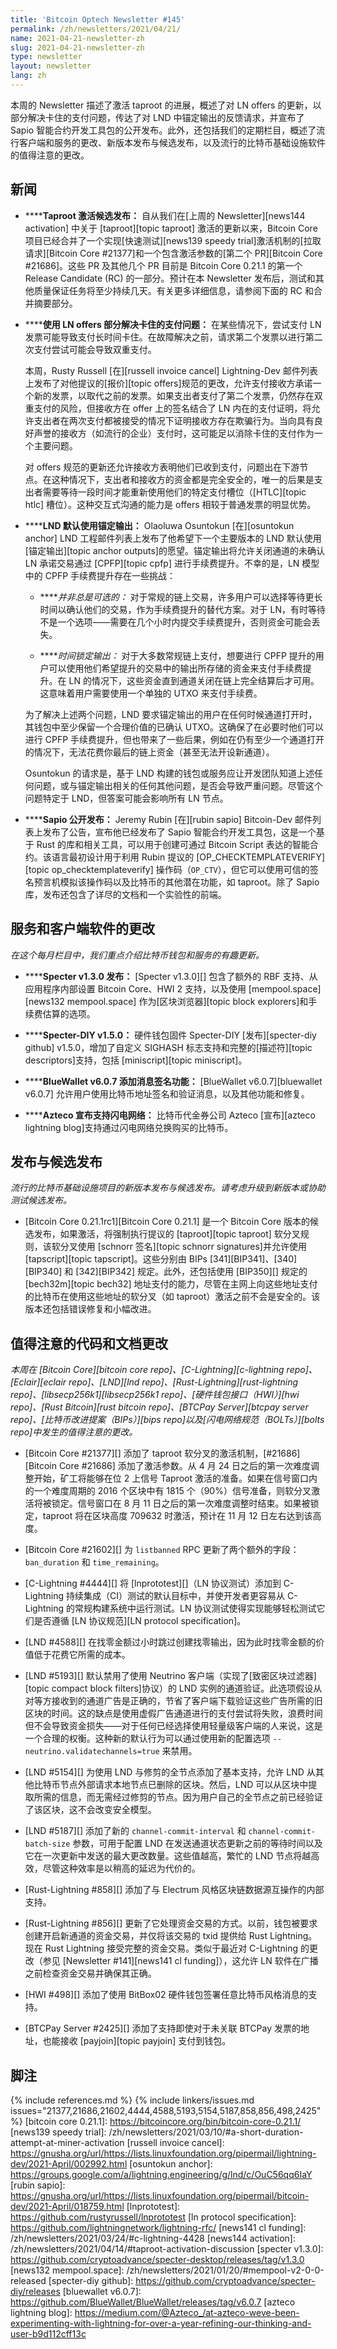 ```yaml
---
title: 'Bitcoin Optech Newsletter #145'
permalink: /zh/newsletters/2021/04/21/
name: 2021-04-21-newsletter-zh
slug: 2021-04-21-newsletter-zh
type: newsletter
layout: newsletter
lang: zh
---
```

本周的 Newsletter 描述了激活 taproot 的进展，概述了对 LN offers 的更新，以部分解决卡住的支付问题，传达了对 LND 中锚定输出的反馈请求，并宣布了 Sapio 智能合约开发工具包的公开发布。此外，还包括我们的定期栏目，概述了流行客户端和服务的更改、新版本发布与候选发布，以及流行的比特币基础设施软件的值得注意的更改。

## 新闻

- **<!--taproot-activation-release-candidate-->****Taproot 激活候选发布：** 自从我们在[上周的 Newsletter][news144 activation] 中关于 [taproot][topic taproot] 激活的更新以来，Bitcoin Core 项目已经合并了一个实现[快速测试][news139 speedy trial]激活机制的[拉取请求][Bitcoin Core #21377]和一个包含激活参数的[第二个 PR][Bitcoin Core #21686]。这些 PR 及其他几个 PR 目前是 Bitcoin Core 0.21.1 的第一个 Release Candidate (RC) 的一部分。预计在本 Newsletter 发布后，测试和其他质量保证任务将至少持续几天。有关更多详细信息，请参阅下面的 RC 和合并摘要部分。

- **<!--using-ln-offers-to-partly-address-stuck-payments-->****使用 LN offers 部分解决卡住的支付问题：** 在某些情况下，尝试支付 LN 发票可能导致支付长时间卡住。在故障解决之前，请求第二个发票以进行第二次支付尝试可能会导致双重支付。

  本周，Rusty Russell [在][russell invoice cancel] Lightning-Dev 邮件列表上发布了对他提议的[报价][topic offers]规范的更改，允许支付接收方承诺一个新的发票，以取代之前的发票。如果支出者支付了第二个发票，仍然存在双重支付的风险，但接收方在 offer 上的签名结合了 LN 内在的支付证明，将允许支出者在两次支付都被接受的情况下证明接收方存在欺骗行为。当向具有良好声誉的接收方（如流行的企业）支付时，这可能足以消除卡住的支付作为一个主要问题。

  对 offers 规范的更新还允许接收方表明他们已收到支付，问题出在下游节点。在这种情况下，支出者和接收方的资金都是完全安全的，唯一的后果是支出者需要等待一段时间才能重新使用他们的特定支付槽位（[HTLC][topic htlc] 槽位）。这种交互式沟通的能力是 offers 相较于普通发票的明显优势。

- **<!--using-anchor-outputs-by-default-in-lnd-->****LND 默认使用锚定输出：** Olaoluwa Osuntokun [在][osuntokun anchor] LND 工程邮件列表上发布了他希望下一个主要版本的 LND 默认使用[锚定输出][topic anchor outputs]的愿望。锚定输出将允许关闭通道的未确认 LN 承诺交易通过 [CPFP][topic cpfp] 进行手续费提升。不幸的是，LN 模型中的 CPFP 手续费提升存在一些挑战：

  - **<!--not-always-optional-->***并非总是可选的：* 对于常规的链上交易，许多用户可以选择等待更长时间以确认他们的交易，作为手续费提升的替代方案。对于 LN，有时等待不是一个选项——需要在几个小时内提交手续费提升，否则资金可能会丢失。

  - **<!--timelocked-outputs-->***时间锁定输出：* 对于大多数常规链上支付，想要进行 CPFP 提升的用户可以使用他们希望提升的交易中的输出所存储的资金来支付手续费提升。在 LN 的情况下，这些资金直到通道关闭在链上完全结算后才可用。这意味着用户需要使用一个单独的 UTXO 来支付手续费。

  为了解决上述两个问题，LND 要求锚定输出的用户在任何时候通道打开时，其钱包中至少保留一个合理价值的已确认 UTXO。这确保了在必要时他们可以进行 CPFP 手续费提升，但也带来了一些后果，例如在仍有至少一个通道打开的情况下，无法花费你最后的链上资金（甚至无法开设新通道）。

  Osuntokun 的请求是，基于 LND 构建的钱包或服务应让开发团队知道上述任何问题，或与锚定输出相关的任何其他问题，是否会导致严重问题。尽管这个问题特定于 LND，但答案可能会影响所有 LN 节点。

- **<!--sapio-public-launch-->****Sapio 公开发布：** Jeremy Rubin [在][rubin sapio] Bitcoin-Dev 邮件列表上发布了公告，宣布他已经发布了 Sapio 智能合约开发工具包，这是一个基于 Rust 的库和相关工具，可以用于创建可通过 Bitcoin Script 表达的智能合约。该语言最初设计用于利用 Rubin 提议的 [OP_CHECKTEMPLATEVERIFY][topic op_checktemplateverify] 操作码（`OP_CTV`），但它可以使用可信的签名预言机模拟该操作码以及比特币的其他潜在功能，如 taproot。除了 Sapio 库，发布还包含了详尽的文档和一个实验性的前端。

## 服务和客户端软件的更改

*在这个每月栏目中，我们重点介绍比特币钱包和服务的有趣更新。*

- **<!--specter-v1-3-0-released-->****Specter v1.3.0 发布：**
  [Specter v1.3.0][] 包含了额外的 RBF 支持、从应用程序内部设置 Bitcoin Core、HWI 2 支持，以及使用 [mempool.space][news132 mempool.space] 作为[区块浏览器][topic block explorers]和手续费估算的选项。

- **<!--specter-diy-v1-5-0-->****Specter-DIY v1.5.0：**
  硬件钱包固件 Specter-DIY [发布][specter-diy github] v1.5.0，增加了自定义 SIGHASH 标志支持和完整的[描述符][topic descriptors]支持，包括 [miniscript][topic miniscript]。

- **<!--bluewallet-v6-0-7-adds-message-signing-->****BlueWallet v6.0.7 添加消息签名功能：**
  [BlueWallet v6.0.7][bluewallet v6.0.7] 允许用户使用比特币地址签名和验证消息，以及其他功能和修复。

- **<!--azteco-announces-lightning-support-->****Azteco 宣布支持闪电网络：**
  比特币代金券公司 Azteco [宣布][azteco lightning blog]支持通过闪电网络兑换购买的比特币。

## 发布与候选发布

*流行的比特币基础设施项目的新版本发布与候选发布。请考虑升级到新版本或协助测试候选发布。*

- [Bitcoin Core 0.21.1rc1][Bitcoin Core 0.21.1] 是一个 Bitcoin Core 版本的候选发布，如果激活，将强制执行提议的 [taproot][topic taproot] 软分叉规则，该软分叉使用 [schnorr 签名][topic schnorr signatures]并允许使用 [tapscript][topic tapscript]。这些分别由 BIPs [341][BIP341]、[340][BIP340] 和 [342][BIP342] 规定。此外，还包括使用 [BIP350][] 规定的 [bech32m][topic bech32] 地址支付的能力，尽管在主网上向这些地址支付的比特币在使用这些地址的软分叉（如 taproot）激活之前不会是安全的。该版本还包括错误修复和小幅改进。

## 值得注意的代码和文档更改

*本周在 [Bitcoin Core][bitcoin core repo]、[C-Lightning][c-lightning repo]、[Eclair][eclair repo]、[LND][lnd repo]、[Rust-Lightning][rust-lightning repo]、[libsecp256k1][libsecp256k1 repo]、[硬件钱包接口（HWI）][hwi repo]、[Rust Bitcoin][rust bitcoin repo]、[BTCPay Server][btcpay server repo]、[比特币改进提案（BIPs）][bips repo]以及[闪电网络规范（BOLTs）][bolts repo]中发生的值得注意的更改。*

- [Bitcoin Core #21377][] 添加了 taproot 软分叉的激活机制，[#21686][Bitcoin Core #21686] 添加了激活参数。从 4 月 24 日之后的第一次难度调整开始，矿工将能够在位 2 上信号 Taproot 激活的准备。如果在信号窗口内的一个难度周期的 2016 个区块中有 1815 个（90%）信号准备，则软分叉激活将被锁定。信号窗口在 8 月 11 日之后的第一次难度调整时结束。如果被锁定，taproot 将在区块高度 709632 时激活，预计在 11 月 12 日左右达到该高度。

- [Bitcoin Core #21602][] 为 `listbanned` RPC 更新了两个额外的字段：`ban_duration` 和 `time_remaining`。

- [C-Lightning #4444][] 将 [lnprototest][]（LN 协议测试）添加到 C-Lightning 持续集成（CI）测试的默认目标中，并使开发者更容易从 C-Lightning 的常规构建系统中运行测试。LN 协议测试使得实现能够轻松测试它们是否遵循 [LN 协议规范][LN protocol specification]。

- [LND #4588][] 在找零金额过小时跳过创建找零输出，因为此时找零金额的价值低于花费它所需的成本。

- [LND #5193][] 默认禁用了使用 Neutrino 客户端（实现了[致密区块过滤器][topic compact block filters]协议）的 LND 实例的通道验证。此选项假设从对等方接收到的通道广告是正确的，节省了客户端下载验证这些广告所需的旧区块的时间。这的缺点是使用虚假广告通道进行的支付尝试将失败，浪费时间但不会导致资金损失——对于任何已经选择使用轻量级客户端的人来说，这是一个合理的权衡。这种新的默认行为可以通过使用新的配置选项 `--neutrino.validatechannels=true` 来禁用。

- [LND #5154][] 为使用 LND 与修剪的全节点添加了基本支持，允许 LND 从其他比特币节点外部请求本地节点已删除的区块。然后，LND 可以从区块中提取所需的信息，而无需经过修剪的节点。因为用户自己的全节点之前已经验证了该区块，这不会改变安全模型。

- [LND #5187][] 添加了新的 `channel-commit-interval` 和 `channel-commit-batch-size` 参数，可用于配置 LND 在发送通道状态更新之前的等待时间以及它在一次更新中发送的最大更改数量。这些值越高，繁忙的 LND 节点将越高效，尽管这种效率是以稍高的延迟为代价的。

- [Rust-Lightning #858][] 添加了与 Electrum 风格区块链数据源互操作的内部支持。

- [Rust-Lightning #856][] 更新了它处理资金交易的方式。以前，钱包被要求创建开启新通道的资金交易，并仅将该交易的 txid 提供给 Rust Lightning。现在 Rust Lightning 接受完整的资金交易。类似于最近对 C-Lightning 的更改（参见 [Newsletter #141][news141 cl funding]），这允许 LN 软件在广播之前检查资金交易并确保其正确。

- [HWI #498][] 添加了使用 BitBox02 硬件钱包签署任意比特币风格消息的支持。

- [BTCPay Server #2425][] 添加了支持即使对于未关联 BTCPay 发票的地址，也能接收 [payjoin][topic payjoin] 支付到钱包。

## 脚注

[^height-decreasing]:
    如果区块链上的每个区块都有相同的单独工作量证明（PoW），则具有最多累积 PoW 的有效链也将是最长的链——其最新区块具有迄今为止见过的最高高度。然而，每 2,016 个区块，比特币协议会调整新块需要包含的 PoW 数量，增加或减少需要证明的工作量，试图保持块之间的平均时间约为 10 分钟。这意味着一个拥有较少区块的链可能比一个拥有更多区块的链具有更多的 PoW。

    比特币用户使用拥有最多 PoW 的链——而不是最多区块的链——来确定他们是否已收到资金。当用户看到该链的一个有效变体，其中一些末尾区块被不同的区块替换时，如果该重组链包含比他们当前链更多的 PoW，他们会使用该 *重组* 链。因为重组链可能包含更少的区块，尽管具有更多的累积 PoW，链的高度可能会下降。

    尽管这是一个理论上的担忧，但通常不是一个实际问题。高度下降仅在跨越至少一个 *重定向* 边界（在一组 2,016 个区块和另一组 2,016 个区块之间）的大量区块重组中可能发生。它还需要涉及大量区块的重组或 PoW 要求量的最近重大变化（表示算力的最近重大增加或减少，或矿工的可观察操纵）。在 [BIP8][] 的上下文中，我们认为高度下降的重组在激活期间不会对用户产生比更典型的重组更多的影响。

{% include references.md %}
{% include linkers/issues.md issues="21377,21686,21602,4444,4588,5193,5154,5187,858,856,498,2425" %}
[bitcoin core 0.21.1]: https://bitcoincore.org/bin/bitcoin-core-0.21.1/
[news139 speedy trial]: /zh/newsletters/2021/03/10/#a-short-duration-attempt-at-miner-activation
[russell invoice cancel]: https://gnusha.org/url/https://lists.linuxfoundation.org/pipermail/lightning-dev/2021-April/002992.html
[osuntokun anchor]: https://groups.google.com/a/lightning.engineering/g/lnd/c/OuC56qq6IaY
[rubin sapio]: https://gnusha.org/url/https://lists.linuxfoundation.org/pipermail/bitcoin-dev/2021-April/018759.html
[lnprototest]: https://github.com/rustyrussell/lnprototest
[ln protocol specification]: https://github.com/lightningnetwork/lightning-rfc/
[news141 cl funding]: /zh/newsletters/2021/03/24/#c-lightning-4428
[news144 activation]: /zh/newsletters/2021/04/14/#taproot-activation-discussion
[specter v1.3.0]: https://github.com/cryptoadvance/specter-desktop/releases/tag/v1.3.0
[news132 mempool.space]: /zh/newsletters/2021/01/20/#mempool-v2-0-0-released
[specter-diy github]: https://github.com/cryptoadvance/specter-diy/releases
[bluewallet v6.0.7]: https://github.com/BlueWallet/BlueWallet/releases/tag/v6.0.7
[azteco lightning blog]: https://medium.com/@Azteco_/at-azteco-weve-been-experimenting-with-lightning-for-over-a-year-refining-our-thinking-and-user-b9d112cff13c
